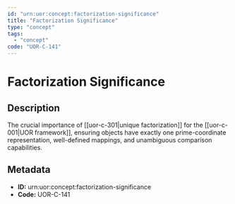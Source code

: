 ```yaml
---
id: "urn:uor:concept:factorization-significance"
title: "Factorization Significance"
type: "concept"
tags:
  - "concept"
code: "UOR-C-141"
---
```


# Factorization Significance

## Description

The crucial importance of [[uor-c-301|unique factorization]] for the [[uor-c-001|UOR framework]], ensuring objects have exactly one prime-coordinate representation, well-defined mappings, and unambiguous comparison capabilities.

## Metadata

- **ID:** urn:uor:concept:factorization-significance
- **Code:** UOR-C-141
